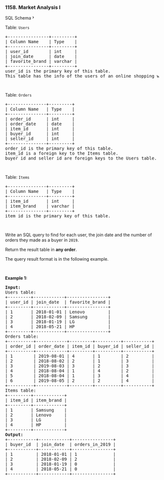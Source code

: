 <h3 align="left"> 1158. Market Analysis I</h3>
<div class="content__u3I1 question-content__JfgR"><div class="sql-schema-wrapper__3VBi"><a class="sql-schema-link__3cEg">SQL Schema<svg viewBox="0 0 24 24" width="1em" height="1em" class="icon__1Md2"><path fill-rule="evenodd" d="M10 6L8.59 7.41 13.17 12l-4.58 4.59L10 18l6-6z"></path></svg></a></div><div><p>Table: <code>Users</code></p>

<pre>+----------------+---------+
| Column Name    | Type    |
+----------------+---------+
| user_id        | int     |
| join_date      | date    |
| favorite_brand | varchar |
+----------------+---------+
user_id is the primary key of this table.
This table has the info of the users of an online shopping website where users can sell and buy items.
</pre>

<p>&nbsp;</p>

<p>Table: <code>Orders</code></p>

<pre>+---------------+---------+
| Column Name   | Type    |
+---------------+---------+
| order_id      | int     |
| order_date    | date    |
| item_id       | int     |
| buyer_id      | int     |
| seller_id     | int     |
+---------------+---------+
order_id is the primary key of this table.
item_id is a foreign key to the Items table.
buyer_id and seller_id are foreign keys to the Users table.
</pre>

<p>&nbsp;</p>

<p>Table: <code>Items</code></p>

<pre>+---------------+---------+
| Column Name   | Type    |
+---------------+---------+
| item_id       | int     |
| item_brand    | varchar |
+---------------+---------+
item_id is the primary key of this table.
</pre>

<p>&nbsp;</p>

<p>Write an SQL query to find for each user, the join date and the number of orders they made as a buyer in <code>2019</code>.</p>

<p>Return the result table in <strong>any order</strong>.</p>

<p>The query result format is in the following example.</p>

<p>&nbsp;</p>
<p><strong>Example 1:</strong></p>

<pre><strong>Input:</strong> 
Users table:
+---------+------------+----------------+
| user_id | join_date  | favorite_brand |
+---------+------------+----------------+
| 1       | 2018-01-01 | Lenovo         |
| 2       | 2018-02-09 | Samsung        |
| 3       | 2018-01-19 | LG             |
| 4       | 2018-05-21 | HP             |
+---------+------------+----------------+
Orders table:
+----------+------------+---------+----------+-----------+
| order_id | order_date | item_id | buyer_id | seller_id |
+----------+------------+---------+----------+-----------+
| 1        | 2019-08-01 | 4       | 1        | 2         |
| 2        | 2018-08-02 | 2       | 1        | 3         |
| 3        | 2019-08-03 | 3       | 2        | 3         |
| 4        | 2018-08-04 | 1       | 4        | 2         |
| 5        | 2018-08-04 | 1       | 3        | 4         |
| 6        | 2019-08-05 | 2       | 2        | 4         |
+----------+------------+---------+----------+-----------+
Items table:
+---------+------------+
| item_id | item_brand |
+---------+------------+
| 1       | Samsung    |
| 2       | Lenovo     |
| 3       | LG         |
| 4       | HP         |
+---------+------------+
<strong>Output:</strong> 
+-----------+------------+----------------+
| buyer_id  | join_date  | orders_in_2019 |
+-----------+------------+----------------+
| 1         | 2018-01-01 | 1              |
| 2         | 2018-02-09 | 2              |
| 3         | 2018-01-19 | 0              |
| 4         | 2018-05-21 | 0              |
+-----------+------------+----------------+
</pre>
</div></div>